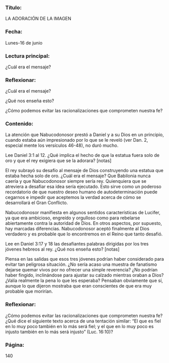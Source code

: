 ### Título:

LA ADORACIÓN DE LA IMAGEN

### Fecha:

Lunes-16 de junio

### Lectura principal:

¿Cuál era el mensaje?

### Reflexionar:

¿Cuál era el mensaje?

¿Qué nos enseña esto?

¿Cómo podemos evitar las racionalizaciones que comprometen nuestra fe?

### Contenido:

La atención que Nabucodonosor prestó a Daniel y a su Dios en un principio,
cuando estaba aún impresionado por lo que se le reveló (ver Dan. 2, especial­
mente los versículos 46-48), no duró mucho.

Lee Daniel 3:1 al 12. ¿Qué implica el hecho de que la estatua fuera solo
de oro y que el rey exigiera que se la adorara? [notas]

El rey subrayó su desafío al mensaje de Dios construyendo una estatua que
estaba hecha solo de oro. ¿Cuál era el mensaje? Que Babilonia nunca caería y
que Nabucodonosor siempre sería rey. Quienquiera que se atreviera a desafiar esa
idea sería ejecutado. Esto sirve como un poderoso recordatorio de que nuestro
deseo humano de autodeterminación puede cegarnos e impedir que aceptemos
la verdad acerca de cómo se desarrollará el Gran Conflicto.

Nabucodonosor manifiesta en algunos sentidos características de Lucifer,
ya que era ambicioso, engreído y orgulloso como para rebelarse abiertamente
contra la autoridad de Dios. En otros aspectos, por supuesto, hay marcadas
diferencias. Nabucodonosor aceptó finalmente al Dios verdadero y es probable
que lo encontremos en el Reino que tanto desafió.

Lee en Daniel 3:17 y 18 las desafiantes palabras dirigidas por los tres
jóvenes hebreos al rey. ¿Qué nos enseña esto? [notas]

Piensa en las salidas que esos tres jóvenes podrían haber considerado para
evitar tan peligrosa situación. ¿No sería acaso una muestra de fanatismo dejarse
quemar vivos por no ofrecer una simple reverencia? ¿No podrían haber fingido,
inclinándose para ajustar su calzado mientras oraban a Dios? ¿Valía realmente
la pena lo que les esperaba? Pensaban obviamente que sí, aunque lo que dijeron
mostraba que eran conscientes de que era muy probable que morirían.

### Reflexionar:

¿Cómo podemos evitar las racionalizaciones que comprometen nuestra fe? ¿Qué
dice el siguiente texto acerca de una tentación similar: “El que es fiel en lo muy
poco también en lo más será fiel; y el que en lo muy poco es injusto también en
lo más será injusto” (Luc. 16:10)?

### Página:

140

